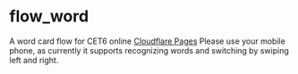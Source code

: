 # flow_word
A word card flow for CET6
online [Cloudflare Pages](https://word-9vt.pages.dev/)
Please use your mobile phone, as currently it supports recognizing words and switching by swiping left and right.

